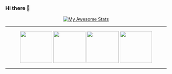 ### Hi there 👋

<div display='flex' align='center'>
    
[![My Awesome Stats](https://awesome-github-stats.azurewebsites.net/user-stats/jvds-dev?cardType=github&theme=ocean-dark&preferLogin=false&Background=00000000&Text=006DFF&Border=006DFF&Ring=006DFF&Title=006DFF)](https://git.io/awesome-stats-card)

</div>

___



<div display='flex' align='center'>

<img src="https://i.imgur.com/gEjKoZ4.png" width='100'>
<img src="https://i.imgur.com/SAF4Yhu.png" width='100'>
<img src="https://i.imgur.com/c78qMQP.png" width='100'>
<img src="https://i.imgur.com/GISRRRb.png" width='100'>

</div>

___